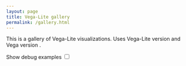 ```yaml
---
layout: page
title: Vega-Lite gallery
permalink: /gallery.html
---
```


This is a gallery of Vega-Lite visualizations. Uses Vega-Lite version <span id="vl-version"></span> and Vega version <span id="vg-version"></span>.

<div class="viz-list"></div>

<label>
  Show debug examples
  <input type="checkbox" id="show-debug"/>
</label>

<script src="{{site.baseurl}}/site/static/gallery.js"></script>
<link rel="stylesheet" href="{{site.baseurl}}/site/static/gallery.css">
